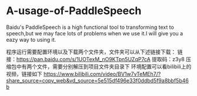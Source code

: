 # A-usage-of-PaddleSpeech
Baidu's PaddleSpeech is a high functional tool to transforming text to speech,but we may face lots of problems when we use it.I will give you a eazy way to using it.

程序运行需要配置环境以及下载两个文件夹，文件夹可以从下述链接下载：
链接：https://pan.baidu.com/s/1UOTexM_nO9KTpn5UZqP7cA 
提取码：z3y8
压缩包中有两个文件，需要分别解压到项目文件夹目录下
环境配置可以看bilibili上的视频，链接如下
https://www.bilibili.com/video/BV1w7vTeMEh7/?share_source=copy_web&vd_source=5e515df496e33f0ddbd5f9a8bbf5b46b
